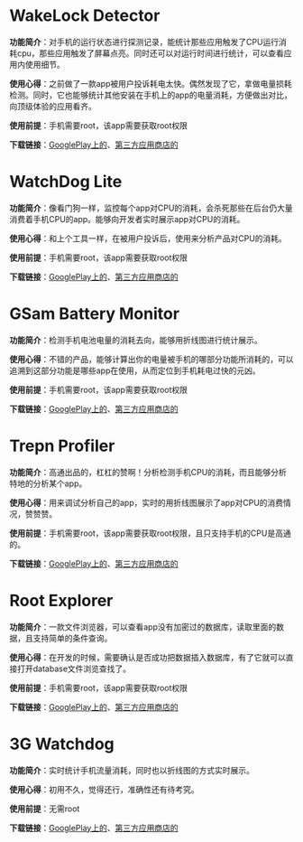 # WakeLock Detector

**功能简介**：对手机的运行状态进行探测记录，能统计那些应用触发了CPU运行消耗cpu，那些应用触发了屏幕点亮。同时还可以对运行时间进行统计，可以查看应用内使用细节。

**使用心得**：之前做了一款app被用户投诉耗电太快。偶然发现了它，拿做电量损耗检测。同时，它也能够统计其他安装在手机上的app的电量消耗，方便做出对比，向顶级体验的应用看齐。

**使用前提**：手机需要root，该app需要获取root权限

**下载链接**：[GooglePlay上的](https://play.google.com/store/apps/details?id=com.uzumapps.wakelockdetector&hl=zh_CN)、[第三方应用商店的](http://wakelock-detector-save-battery.cn.uptodown.com/android)

# WatchDog Lite
**功能简介**：像看门狗一样，监控每个app对CPU的消耗，会杀死那些在后台仍大量消费着手机CPU的app。能够向开发者实时展示app对CPU的消耗。

**使用心得**：和上个工具一样，在被用户投诉后，使用来分析产品对CPU的消耗。

**使用前提**：手机需要root，该app需要获取root权限

**下载链接**：[GooglePlay上的](https://play.google.com/store/apps/details?id=com.zomut.watchdog&hl=zh_CN)、[第三方应用商店的](http://watchdog-task-manager-lite.cn.uptodown.com/android)

# GSam Battery Monitor
**功能简介**：检测手机电池电量的消耗去向，能够用折线图进行统计展示。

**使用心得**：不错的产品，能够计算出你的电量被手机的哪部分功能所消耗的，可以追溯到这部分功能是哪些app在使用，从而定位到手机耗电过快的元凶。

**使用前提**：手机需要root，该app需要获取root权限

**下载链接**：[GooglePlay上的](https://play.google.com/store/apps/details?id=com.gsamlabs.bbm)、[第三方应用商店的](http://gsam-battery-monitor.cn.uptodown.com/android)

# Trepn Profiler
**功能简介**：高通出品的，杠杠的赞啊！分析检测手机CPU的消耗，而且能够分析特地的分析某个app。

**使用心得**：用来调试分析自己的app，实时的用折线图展示了app对CPU的消费情况，赞赞赞。

**使用前提**：手机需要root，该app需要获取root权限，且只支持手机的CPU是高通的。

**下载链接**：[GooglePlay上的](https://play.google.com/store/apps/details?id=com.quicinc.trepn)、[第三方应用商店的](http://www.wandoujia.com/apps/com.quicinc.trepn)

# Root Explorer
**功能简介**：一款文件浏览器，可以查看app没有加密过的数据库，读取里面的数据，且支持简单的条件查询。

**使用心得**：在开发的时候，需要确认是否成功把数据插入数据库，有了它就可以直接打开database文件浏览查找了。

**使用前提**：手机需要root，该app需要获取root权限

**下载链接**：[GooglePlay上的](https://play.google.com/store/apps/details?id=com.speedsoftware.rootexplorer)、[第三方应用商店的](http://www.wandoujia.com/apps/com.speedsoftware.rootexplorer)

# 3G Watchdog
**功能简介**：实时统计手机流量消耗，同时也以折线图的方式实时展示。

**使用心得**：初用不久，觉得还行，准确性还有待考究。

**使用前提**：无需root

**下载链接**：[GooglePlay上的](https://play.google.com/store/apps/details?id=net.rgruet.android.g3watchdog&hl=zh_CN)、[第三方应用商店的](http://www.wandoujia.com/apps/net.rgruet.android.g3watchdog)
